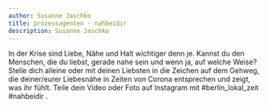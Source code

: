 ```yaml
---
author: Susanne Jaschko
title: prozessagenten - nahbeidir
description: Susanne Jaschko
---
```


In der Krise sind Liebe, Nähe und Halt wichtiger denn je. Kannst du den Menschen, die du liebst, gerade nahe sein und wenn ja, auf welche Weise? Stelle dich alleine oder mit deinen Liebsten in die Zeichen auf dem Gehweg, die deiner/eurer Liebesnähe in Zeiten von Corona entsprechen und zeigt, was ihr fühlt. Teile dein Video oder Foto auf Instagram mit #berlin_lokal_zeit #nahbeidir .